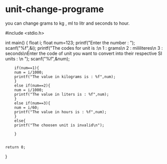 # unit-change-programe
you can change grams to kg , ml to litr and seconds to hour.

#include <stdio.h>

int main()
{
    float i;
    float num=123;
    printf("Enter the number : ");
    scanf("%f",&i);
    printf("The codes for unit is :\n 1 : grams\n 2 : mililiteres\n 3 : seconds\nEnter the code of unit you want to convert into their respective SI units : \n ");
    scanf("%f",&num);
    
   
        if(num==1){
        num = i/1000;
        printf("The value in kilograms is : %f",num);
        }
        else if(num==2){
        num = i/1000;
        printf("The value in liters is : %f",num);
        }
        else if(num==3){
        num = i/60;
        printf("The value in hours is : %f",num);
        }
        else{
        printf("The choosen unit is invalid\n");
            
        }
    

    return 0;
}
